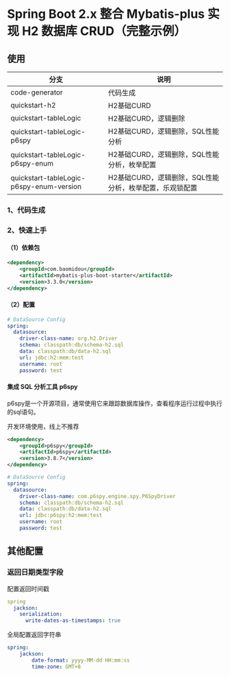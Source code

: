# Spring Boot 2.x 整合 Mybatis-plus 实现 H2 数据库 CRUD（完整示例）




## 使用

| 分支 | 说明 |
|---|---|
| code-generator | 代码生成 |
| quickstart-h2 | H2基础CURD |
| quickstart-tableLogic | H2基础CURD，逻辑删除 |
| quickstart-tableLogic-p6spy | H2基础CURD，逻辑删除，SQL性能分析 |
| quickstart-tableLogic-p6spy-enum | H2基础CURD，逻辑删除，SQL性能分析，枚举配置 |
| quickstart-tableLogic-p6spy-enum-version | H2基础CURD，逻辑删除，SQL性能分析，枚举配置，乐观锁配置 |


### 1、代码生成


### 2、快速上手
#### （1）依赖包
```xml
<dependency>
    <groupId>com.baomidou</groupId>
    <artifactId>mybatis-plus-boot-starter</artifactId>
    <version>3.3.0</version>
</dependency>
```

#### （2）配置
```yaml
# DataSource Config
spring:
  datasource:
    driver-class-name: org.h2.Driver
    schema: classpath:db/schema-h2.sql
    data: classpath:db/data-h2.sql
    url: jdbc:h2:mem:test
    username: root
    password: test
```

#### 集成 SQL 分析工具 p6spy
p6spy是一个开源项目，通常使用它来跟踪数据库操作，查看程序运行过程中执行的sql语句。

开发环境使用，线上不推荐
```xml
<dependency>
    <groupId>p6spy</groupId>
    <artifactId>p6spy</artifactId>
    <version>3.8.7</version>
</dependency>
```

```yaml
# DataSource Config
spring:
  datasource:
    driver-class-name: com.p6spy.engine.spy.P6SpyDriver
    schema: classpath:db/schema-h2.sql
    data: classpath:db/data-h2.sql
    url: jdbc:p6spy:h2:mem:test
    username: root
    password: test
```



## 其他配置
### 返回日期类型字段
配置返回时间戳
```yaml
spring
  jackson:
    serialization:
      write-dates-as-timestamps: true
```
全局配置返回字符串
```yaml
spring:
    jackson:
        date-format: yyyy-MM-dd HH:mm:ss
        time-zone: GMT+8
```
